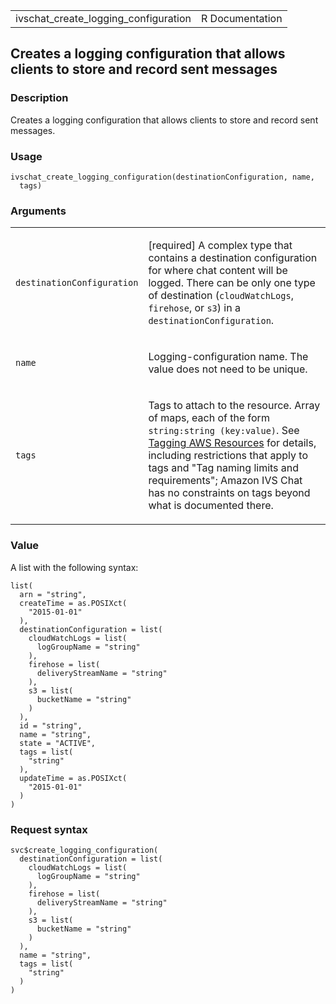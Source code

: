 <table style="width: 100%;">
<tbody>
<tr class="odd">
<td>ivschat_create_logging_configuration</td>
<td style="text-align: right;">R Documentation</td>
</tr>
</tbody>
</table>

## Creates a logging configuration that allows clients to store and record sent messages

### Description

Creates a logging configuration that allows clients to store and record
sent messages.

### Usage

    ivschat_create_logging_configuration(destinationConfiguration, name,
      tags)

### Arguments

<table>
<colgroup>
<col style="width: 35%" />
<col style="width: 65%" />
</colgroup>
<tbody>
<tr class="odd">
<td><code
id="ivschat_create_logging_configuration_:_destinationConfiguration">destinationConfiguration</code></td>
<td><p>[required] A complex type that contains a destination
configuration for where chat content will be logged. There can be only
one type of destination (<code>cloudWatchLogs</code>,
<code>firehose</code>, or <code>s3</code>) in a
<code>destinationConfiguration</code>.</p></td>
</tr>
<tr class="even">
<td><code
id="ivschat_create_logging_configuration_:_name">name</code></td>
<td><p>Logging-configuration name. The value does not need to be
unique.</p></td>
</tr>
<tr class="odd">
<td><code
id="ivschat_create_logging_configuration_:_tags">tags</code></td>
<td><p>Tags to attach to the resource. Array of maps, each of the form
<code>string:string (key:value)</code>. See <a
href="https://docs.aws.amazon.com/tag-editor/latest/userguide/tagging.html">Tagging
AWS Resources</a> for details, including restrictions that apply to tags
and "Tag naming limits and requirements"; Amazon IVS Chat has no
constraints on tags beyond what is documented there.</p></td>
</tr>
</tbody>
</table>

### Value

A list with the following syntax:

    list(
      arn = "string",
      createTime = as.POSIXct(
        "2015-01-01"
      ),
      destinationConfiguration = list(
        cloudWatchLogs = list(
          logGroupName = "string"
        ),
        firehose = list(
          deliveryStreamName = "string"
        ),
        s3 = list(
          bucketName = "string"
        )
      ),
      id = "string",
      name = "string",
      state = "ACTIVE",
      tags = list(
        "string"
      ),
      updateTime = as.POSIXct(
        "2015-01-01"
      )
    )

### Request syntax

    svc$create_logging_configuration(
      destinationConfiguration = list(
        cloudWatchLogs = list(
          logGroupName = "string"
        ),
        firehose = list(
          deliveryStreamName = "string"
        ),
        s3 = list(
          bucketName = "string"
        )
      ),
      name = "string",
      tags = list(
        "string"
      )
    )
